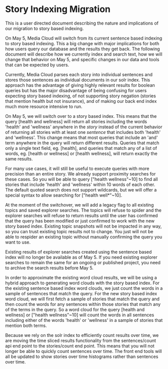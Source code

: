# Story Indexing Migration

This is a user directed document describing the nature and implications of our migration to story based indexing.

On May 5, Media Cloud will switch from its current sentence based indexing to story based indexing.  This a big change with major implications for both how users query our database and the results they get back.  The following document will describe how we currently index and search text, how we will change that behavior on May 5, and specific changes in our data and tools that can be expected by users.

Currently, Media Cloud parses each story into individual sentences and stores those sentences as individual documents in our solr index.  This approach has the advantage of giving highly relevant results for boolean queries but has the major disadvantage of being confusing for users expecting story based indexing, of not supporting story negation (stories that mention health but not insurance), and of making our back end index much more resource intensive to run.

On May 5, we will switch over to a story based index.  This means that the query [health and wellness] will return all stories including the words 'health' and 'wellness' anywhere in the *story* instead of the current behavior of returning all stories with at least one *sentence* that includes both 'health' and 'wellness'.  This change means that most queries that include an 'and' term anywhere in the query will return different results.  Queries that match only a single text field, eg. [health], and queries that match any of a list of words, eg. [health or wellness] or [health wellness], will return exactly the same results.

For many use cases, it will still be useful to execute queries with more precision than an entire story.  We already support proximity searches for these cases.  So you will be able to query ["health wellness"~10] to find all stories that include 'health' and 'wellness' within 10 words of each other.  The default quoted search does not support wildcards, but we will offer a special syntax to allow searching for ["health well*"~10].

At the moment of the switchover, we will add a legacy flag to all existing topics and saved explorer searches.  The topics will refuse to spider and the explorer searches will refuse to return results until the user has confirmed that the query has been modified or just confirmed to work with the new story based index.  Existing topic snapshots will not be impacted in any way, so you can trust existing topic results not to change.  You just will not be able to respider an existing topic without manually confirming the query you want to use.

Existing results of explorer searches created using the sentence based index will no longer be available as of May 5.  If you need existing explorer searches to remain the same for an ongoing or published project, you need to archive the search results before May 5.

In order to approximate the existing word cloud results, we will be using a hybrid approach to generating word clouds with the story based index.  For the existing sentence based index word clouds, we just count the words in a sample of sentences that match the query.  For the new story based index word cloud, we will first fetch a sample of stories that match the query and then count the words for any sentences within those stories that match any of the terms in the query.  So a word cloud for the query [health and wellness] or ["health wellness"~10] will count the words in all sentences including either of the words 'health' or 'wellness' in a sample of stories that mention both terms.

Because we rely on the solr index to efficiently count results over time, we are moving the time sliced results functionality from the sentences/count api end point to the stories/count end point.  This means that you will not longer be able to quickly count sentences over time.  The front end tools will all be updated to show stories over time histograms rather than sentences over time.
